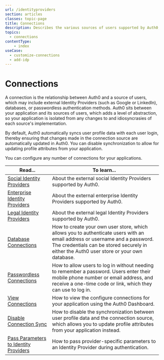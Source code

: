 ```yaml
---
url: /identityproviders
section: articles
classes: topic-page
title: Connections
description: Describes the various sources of users supported by Auth0, including identity providers, databases, and passwordless authentication methods.
topics:
  - connections
contentType: 
    - index
useCase:
  - customize-connections
  - add-idp
---
```

# Connections

A connection is the relationship between Auth0 and a source of users, which may include external Identity Providers (such as Google or LinkedIn), databases, or passwordless authentication methods. Auth0 sits between your application and its sources of users, which adds a level of abstraction, so your application is isolated from any changes to and idiosyncrasies of each source's implementation.

By default, Auth0 automatically syncs user profile data with each user login, thereby ensuring that changes made in the connection source are automatically updated in Auth0. You can disable synchronization to allow for updating profile attributes from your application.

You can configure any number of connections for your applications. 

| Read... | To learn... |
|---------|-------------|
| [Social Identity Providers](/connections/identity-providers-social) | About the external social Identity Providers supported by Auth0. |
| [Enterprise Identity Providers](/connections/identity-providers-enterprise) | About the external enterprise Identity Providers supported by Auth0. |
| [Legal Identity Providers](/connections/identity-providers-legal) | About the external legal Identity Providers supported by Auth0. |
| [Database Connections](/connections/database) | How to create your own user store, which allows you to authenticate users with an email address or username and a password. The credentials can be stored securely in either the Auth0 user store or your own database. |
| [Passwordless Connections](/connections/passwordless) | How to allow users to log in without needing to remember a password. Users enter their mobile phone number or email address, and receive a one-time code or link, which they can use to log in. |
| [View Connections](/dashboard/guides/connections/view-connections) | How to view the configure connections for your application using the Auth0 Dashboard. |
| [Disable Connection Sync](/dashboard/guides/connections/configure-connection-sync) | How to disable the synchronization between user profile data and the connection source, which allows you to update profile attributes from your application instead. |
| [Pass Parameters to Identity Providers](/connections/pass-parameters-to-idps) | How to pass provider-specific parameters to an Identity Provider during authentication. |